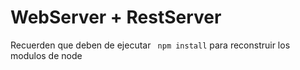 # WebServer + RestServer
Recuerden que deben de ejecutar ``` npm install``` para reconstruir los modulos de node